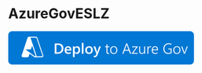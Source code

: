 # AzureGovESLZ
[![Deploy To Azure Gov](https://raw.githubusercontent.com/Azure/azure-quickstart-templates/master/1-CONTRIBUTION-GUIDE/images/deploytoazuregov.svg)](https://portal.azure.us/#blade/Microsoft_Azure_CreateUIDef/CustomDeploymentBlade/uri/https%3A%2F%2Fraw.githubusercontent.com%2Fbkrizanovic-redapt%2FAzureGovESLZ%2Fmain%2FeslzArm.json/uiFormDefinitionUri/https%3A%2F%2Fraw.githubusercontent.com%2FAzure%2FEnterprise-Scale%2Fmain%2FeslzArm%2Feslz-portal.json)
